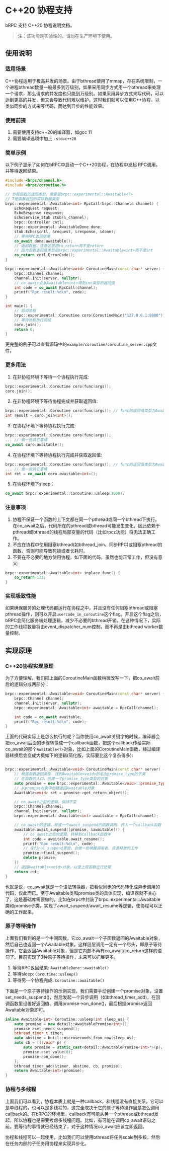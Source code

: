 # C++20 协程支持

bRPC 支持 C++20 协程说明文档。

> 注：该功能是实验性的，请勿在生产环境下使用。

## 使用说明

### 适用场景

C++协程适用于极高并发的场景。由于bthread使用了mmap，存在系统限制，一个进程bthread数量一般最多到万级别，如果采用同步方式用一个bthread来处理一个请求，那么请求的并发度也只能到万级别。如果采用异步方式来写代码，可以达到更高的并发，但又会导致代码难以维护。这时我们就可以使用C++协程，以类似同步的方式来写代码，而达到异步的性能效果。

### 使用前提

1. 需要使用支持c++20的编译器，如gcc 11
2. 需要编译选项中加上 `-std=c++20`

### 简单示例

以下例子显示了如何在bRPC中启动一个C++20协程，在协程中发起 RPC调用，并等待返回结果。

```cpp
#include <brpc/channel.h>
#include <brpc/coroutine.h>

// 协程函数的返回类型，需要是brpc::experimental::Awaitable<T>
// T是函数返回的实际数据类型
brpc::experimental::Awaitable<int> RpcCall(brpc::Channel& channel) {
    EchoRequest request;
    EchoResponse response;
    EchoService_Stub stub(&_channel);
    brpc::Controller cntl;
    brpc::experimental::AwaitableDone done;
    stub.Echo(&cntl, &request, &response, &done);
    // 等待RPC返回结果
    co_await done.awaitable();
    // 返回数据，注意这里用co_return而不是return
    // 因为函数返回值类型是brpc::experimental::Awaitable<int>而不是int
    co_return cntl.ErrorCode();
}

brpc::experimental::Awaitable<void> CoroutineMain(const char* server) {
    brpc::Channel channel;
    channel.Init(server, nullptr);
    // co_await会从Awaitable<int>得到int类型的返回值
    int code = co_await RpcCall(channel);
    printf("Rpc result:%d\n", code);
}

int main() {
    // 启动协程
    brpc::experimental::Coroutine coro(CoroutineMain("127.0.0.1:8080"));
    // 等待协程执行完成
    coro.join();
    return 0;
}
```

更完整的例子可以查看源码中的`example/coroutine/coroutine_server.cpp`文件。

### 更多用法

1. 在非协程环境下等待一个协程执行完成:

```cpp
brpc::experimental::Coroutine coro(func(args));
coro.join();
```

2. 在非协程环境下等待协程完成并获取返回值:

```cpp
brpc::experimental::Coroutine coro(func(args)); // func的返回值类型为Awaitable<int>
int result = coro.join<int>();
```

3. 在协程环境下等待协程执行完成:

```cpp
brpc::experimental::Coroutine coro(func(args));
... // 做一些其它事情
co_await coro.awaitable();
```

4. 在协程环境下等待协程执行完成并获取返回值:

```cpp
brpc::experimental::Coroutine coro(func(args)); // func的返回值类型为Awaitable<int>
... // 做一些其它事情
int ret = co_await coro.awaitable<int>();
```

5. 在协程环境下sleep：
```cpp
co_await brpc::experimental::Coroutine::usleep(1000);
```

### 注意事项

1. 协程不保证一个函数的上下文都在同一个pthread或同一个bthread下执行。在co_await之后，代码所在的pthread或bthread可能发生变化，因此依赖于pthread或bthread的线程局部变量的代码（比如rpcz功能）将无法正确工作。
2. 不应在协程中使用阻塞bthread(如bthread_join、同步RPC)或阻塞pthread的函数，否则可能导致死锁或者长耗时。
3. 不要在不必要的地方使用协程，如下面的代码，虽然也能正常工作，但没有意义:

```cpp
brpc::experimental::Awaitable<int> inplace_func() {
    co_return 123;
}
```

### 实现极致性能

如果确保服务的处理代码都运行在协程之中，并且没有任何阻塞bthread或阻塞pthread操作，则可以开启`usercode_in_coroutine`这个flag。开启这个flag之后，bRPC会简化服务端处理逻辑，减少不必要的bthread开销。在这种情况下，实际的工作线程数量将由event_dispatcher_num控制，而不再是由bthread worker数量控制。

## 实现原理

### C++20协程实现原理

为了方便理解，我们把上面的CoroutineMain函数稍微改写一下，把co_await前后的逻辑分成两部分：

```cpp
brpc::experimental::Awaitable<void> CoroutineMain(const char* server) {
    brpc::Channel channel;
    channel.Init(server, nullptr);
    brpc::experimental::Awaitable<int> awaitable = RpcCall(channel);

    int code = co_await awaitable;
    printf("Rpc result:%d\n", code);
}
```

上面的代码实际上是怎么执行的呢？当你使用co_await关键字的时候，编译器会把co_await后面的步骤转换成一个callback函数，把这个callback传给实际co_await的那个`Awaitable<T>`对象，比如上面的CoroutineMain函数，经过编译器转换后会变成大概如下的逻辑(简化版，实际要比这个复杂得多):

```cpp

brpc::experimental::Awaitable<void> CoroutineMain(const char* server) {
    // 根据函数返回类型，找到Awaitable<void>的名为promise_type的子类
    // 在函数的入口，创建一个promise_type类型的对象
    auto promise = new brpc::experimental::Awaitable<void>::promise_type();
    // 从promise对象中创建返回Awaitable对象
    Awaitable<void> ret = promise->get_return_object();

    // co_await之前的逻辑，保持不变
    brpc::Channel channel;
    channel.Init(server, nullptr);
    brpc::experimental::Awaitable<int> awaitable = RpcCall(channel);

    // co_await的逻辑，转成一个await_suspend的函数调用，传入一个callback函数
    awaitable.await_suspend([promise, &awaitable]() {
        // co_await之后的逻辑，转移到callback函数中
        int code = awaitable.await_resume();
        printf("Rpc result:%d\n", code);
        // 在final_suspend里面，会做一些唤醒调用者、资源释放的工作
        promise->final_suspend();
        delete promise;
    })
    // 返回Awaitable<void>对象，以便上层函数进行处理
    return ret;
}
```

也就是说，co_await就是一个语法转换器，把看似同步的代码转化成异步调用的代码，仅此而已。至于Awaitable类和promise类的具体实现，编译器就不关心了，这是基础库需要做的。比如在brpc中封装了brpc::experimental::Awaitable类和promise子类，实现了await_suspend/await_resume等逻辑，使协程可以正确的工作起来。

### 原子等待操作

上面我们看到的是一个中间函数，它co_await一个子函数返回的Awaitable对象，然后自己也返回一个Awaitable对象。这样层层调用一定有一个尽头，即原子等待操作，它会返回Awaitable对象，但是它内部不再有co_await/co_return这样的语句了。目前实现了3种原子等待操作，未来可以扩展更多。

1. 等待RPC返回结果: `AwaitableDone::awaitable()`
2. 等待sleep: `Coroutine::usleep()`
3. 等待另一个协程完成: `Coroutine::awaitable()`

下面是一个原子等待操作的示例实现，我们需要手动创建一个promise对象，设置set_needs_suspend()，然后发起一个异步调用（如bthread_timer_add)，在回调函数里设置好返回值、调用promise->on_done()，最后根据promise返回Awaitable对象即可。

```cpp
inline Awaitable<int> Coroutine::usleep(int sleep_us) {
    auto promise = new detail::AwaitablePromise<int>();
    promise->set_needs_suspend();
    bthread_timer_t timer;
    auto abstime = butil::microseconds_from_now(sleep_us);
    auto cb = [](void* p) {
        auto promise = static_cast<detail::AwaitablePromise<int>*>(p);
        promise->set_value(0);
        promise->on_done();
    };
    bthread_timer_add(&timer, abstime, cb, promise);
    return Awaitable<int>(promise);
}
```

### 协程与多线程

上面我们可以看到，协程本质上就是一种callback，和线程没有直接关系。它可以是单线程的，也可以是多线程的，这完全取决于它的原子等待操作里是怎么调用callback的。在bRPC的环境里，callback有可能从另一个pthread或bthread发起，所以协程也是需要考虑多线程问题。比如，有可能在调用co_await语句之前，要等待的事情就已经结束了，对于这种情况co_await应该立即返回。

协程和线程可以一起使用，比如我们可以使用bthread将任务scale到多核，然后在任务内部的子任务用协程来实现异步化。